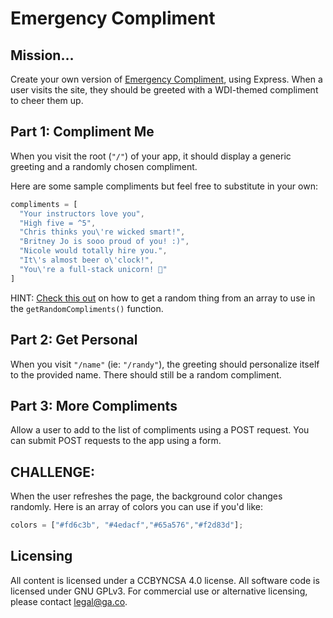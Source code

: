 # Emergency Compliment

## Mission…

Create your own version of [Emergency Compliment](http://emergencycompliment.com/), using Express. When a user visits the site, they should be greeted with a WDI-themed compliment to cheer them up.


## Part 1: Compliment Me

When you visit the root (`"/"`) of your app, it should display a generic greeting and a randomly chosen compliment.

Here are some sample compliments but feel free to substitute in your own:

```js
compliments = [
  "Your instructors love you",
  "High five = ^5",
  "Chris thinks you\'re wicked smart!",
  "Britney Jo is sooo proud of you! :)",
  "Nicole would totally hire you.",
  "It\'s almost beer o\'clock!",
  "You\'re a full-stack unicorn! 🦄"
]
```

HINT: [Check this out](http://stackoverflow.com/questions/5915096/get-random-item-from-javascript-array) on how to get a random thing from an array to use in the `getRandomCompliments()` function.

## Part 2: Get Personal

When you visit `"/name"` (ie: `"/randy"`), the greeting should personalize itself to the provided name. There should still be a random compliment.

## Part 3: More Compliments

Allow a user to add to the list of compliments using a POST request. You can submit POST requests to the app using a form.

## CHALLENGE: 

When the user refreshes the page, the background color changes randomly. Here is an array of colors you can use if you'd like:

```js
colors = ["#fd6c3b", "#4edacf","#65a576","#f2d83d"];
```

## Licensing
All content is licensed under a CC­BY­NC­SA 4.0 license.
All software code is licensed under GNU GPLv3. For commercial use or alternative licensing, please contact legal@ga.co.
